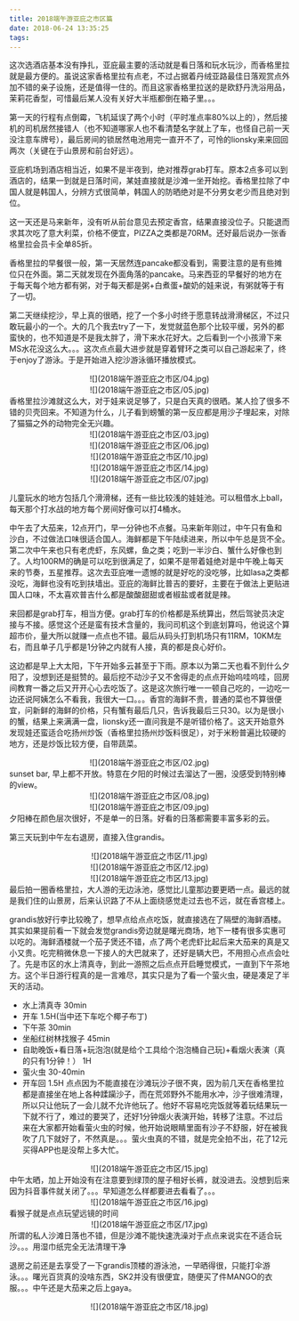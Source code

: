 ```yaml
---
title: 2018端午游亚庇之市区篇
date: 2018-06-24 13:35:25
tags:
---
```

这次选酒店基本没有挣扎，亚庇最主要的活动就是看日落和玩水玩沙，而香格里拉就是最方便的。虽说这家香格里拉有点老，不过占据着丹绒亚路最佳日落观赏点外加不错的亲子设施，还是值得一住的。而且这家香格里拉送的是欧舒丹洗浴用品，茉莉花香型，可惜最后某人没有关好大半瓶都倒在箱子里。。。

<!--more-->

第一天的行程有点倒霉，飞机延误了两个小时（平时准点率80%以上的），然后接机的司机居然接错人（也不知道哪家人也不看清楚名字就上了车，也怪自己前一天没注意车牌号），最后房间的锁居然电池用完一直开不了，可怜的lionsky来来回回两次（关键在于山景房和前台好远）。

亚庇机场到酒店相当近，如果不是半夜到，绝对推荐grab打车。原本2点多可以到酒店的，结果一到就是日落时间，某娃直接就是沙滩一坐开始挖。香格里拉除了中国人就是韩国人，分辨方式很简单，韩国人的防晒绝对是不分男女老少而且绝对到位。

这一天还是马来新年，没有听从前台意见去预定香宫，结果直接没位子。只能退而求其次吃了意大利菜，价格不便宜，PIZZA之类都是70RM。还好最后说办一张香格里拉会员卡全单85折。

香格里拉的早餐很一般，第一天居然连pancake都没看到，需要注意的是有些摊位只在外面。第二天就发现在外面角落的pancake。马来西亚的早餐好的地方在于每天每个地方都有粥，对于每天都是粥+白煮蛋+酸奶的娃来说，有粥就等于有了一切。

第二天继续挖沙，早上真的很晒，挖了一个多小时终于愿意转战滑滑梯区，不过只敢玩最小的一个。大的几个我去try了一下，发觉就蓝色那个比较平缓，另外的都蛮快的，也不知道是不是我太胖了，滑下来水花好大。之后看到一个小孩滑下来MS水花没这么大。。。这次点点最大进步就是穿着臂环之类可以自己游起来了，终于enjoy了游泳。于是开始进入挖沙游泳循环播放模式。

<div align=center>![](2018端午游亚庇之市区/04.jpg)
</div>
<div align=center>![](2018端午游亚庇之市区/05.jpg)
</div>
香格里拉沙滩就这么大，对于娃来说足够了，只是白天真的很晒。某人捡了很多不错的贝壳回来。不知道为什么，儿子看到螃蟹的第一反应都是用沙子埋起来，对除了猫猫之外的动物完全无兴趣。

<div align=center>![](2018端午游亚庇之市区/03.jpg)
</div>
<div align=center>![](2018端午游亚庇之市区/06.jpg)
</div>
<div align=center>![](2018端午游亚庇之市区/10.jpg)
</div>
<div align=center>![](2018端午游亚庇之市区/14.jpg)
</div>
<div align=center>![](2018端午游亚庇之市区/07.jpg)
</div>

儿童玩水的地方包括几个滑滑梯，还有一些比较浅的娃娃池。可以租借水上ball，每天那个打水战的地方每个房间好像可以打4桶水。

中午去了大茄来，12点开门，早一分钟也不点餐。马来新年刚过，中午只有鱼和沙白，不过做法口味很适合国人。海鲜都是下午陆续进来，所以中午总是货不全。第二次中午来也只有老虎虾，东风螺，鱼之类；吃到一半沙白、蟹什么好像也到了。人均100RM的确是可以吃到很满足了，如果不是带着娃绝对是中午晚上每天来的节奏，五星推荐。这次去亚庇唯一遗憾的就是好吃的没吃够，比如lasa之类都没吃，海鲜也没有吃到扶墙出。亚庇的海鲜比普吉的要好，主要在于做法上更贴进国人口味，不太喜欢普吉什么都是酸酸甜甜或者椒盐或者就是辣。

来回都是grab打车，相当方便。grab打车的价格都是系统算出，然后驾驶员决定接与不接。感觉这个还是蛮有技术含量的，我问司机这个到底划算吗，他说这个算超市价，量大所以就赚一点点也不错。最后从码头打到机场只有11RM，10KM左右，而且单子几乎都是1分钟之内就有人接，真的都是良心好价。

这边都是早上大太阳，下午开始多云甚至于下雨。原本以为第二天也看不到什么夕阳了，没想到还是挺赞的。最后挖不动沙子又不舍得走的点点开始呜哇呜哇，回房间教育一番之后又开开心心去吃饭了。这是这次旅行唯一一顿自己吃的，一边吃一边还说阿姨怎么不看我，我很大一口。。。香宫的海鲜不贵，普通的菜也不算很便宜，问新鲜的海鲜的价格，只有蟹有最后几只，告诉我最后三只30。以为是很小的蟹，结果上来满满一盘，lionsky还一直问我是不是听错价格了。这天开始意外发现娃还蛮适合吃扬州炒饭（香格里拉扬州炒饭料很足），对于米粉普遍比较硬的地方，还是炒饭比较方便，自带蔬菜。

<div align=center>![](2018端午游亚庇之市区/02.jpg) 
</div>
sunset bar, 早上都不开放。特意在夕阳的时候过去溜达了一圈，没感受到特别棒的view。
<div align=center>![](2018端午游亚庇之市区/08.jpg) 
</div>
<div align=center>![](2018端午游亚庇之市区/09.jpg) 
</div>
夕阳棒在颜色层次很好，不是单一的日落。好看的日落都需要丰富多彩的云。

第三天玩到中午左右退房，直接入住grandis。
<div align=center>![](2018端午游亚庇之市区/11.jpg)
</div>
<div align=center>![](2018端午游亚庇之市区/12.jpg)
</div>
<div align=center>![](2018端午游亚庇之市区/13.jpg)
</div>
最后拍一圈香格里拉，大人游的无边泳池，感觉比儿童那边要更晒一点。最远的就是我们住的山景房，后来认识路了不从上面绕感觉走过去也不远，就在香宫楼上。

grandis放好行李比较晚了，想早点给点点吃饭，就直接选在了隔壁的海鲜酒楼。其实如果提前看一下就会发觉grandis旁边就是曙光商场，地下一楼有很多实惠可以吃的。海鲜酒楼就一个茄子煲还不错，点了两个老虎虾比起后来大茄来的真是又小又贵。吃完稍微休息一下接人的大巴就来了，还好是辆大巴，不用担心点点会吐了。先是市区的水上清真寺，到此一游照之后点点开启睡觉模式，一直到下午茶地方。这个半日游行程真的是一言难尽，其实只是为了看一个萤火虫，硬是凑足了半天的活动。
- 水上清真寺 30min
- 开车 1.5H(当中还下车吃个椰子布丁)
- 下午茶 30min
- 坐船红树林找猴子 45min
- 自助晚饭+看日落+玩泡泡(就是给个工具给个泡泡桶自己玩)+看烟火表演（真的只有1分钟！） 1H
- 萤火虫 30-40min
- 开车回 1.5H
点点因为不能直接在沙滩玩沙子很不爽，因为前几天在香格里拉都是直接坐在地上各种蹂躏沙子，而在荒郊野外不能用水冲，沙子很难清理，所以只让他玩了一会儿就不允许他玩了。他好不容易吃完饭就等着玩结果玩一下就不行了，难过的要哭了，还好1分钟烟火表演开始，转移了注意。不过后来在大家都开始看萤火虫的时候，他开始说眼睛里面有沙子不舒服，好在被我吹了几下就好了，不然真是。。。萤火虫真的不错，就是完全拍不出，花了12元买得APP也是没帮上多大忙。
<div align=center>![](2018端午游亚庇之市区/15.jpg)
</div>
中午太晒，加上开始没有在注意要到绿顶的屋子租好长裤，就没进去。没想到后来因为抖音事件就关闭了。。。早知道怎么样都要进去看看了。。。
<div align=center>![](2018端午游亚庇之市区/16.jpg)
</div>
看猴子就是点点玩望远镜的时间
<div align=center>![](2018端午游亚庇之市区/17.jpg)
</div>
所谓的私人沙滩日落也不错，但是沙滩不能快速洗澡对于点点来说实在不适合玩沙。。。用湿巾纸完全无法清理干净

退房之前还是去享受了一下grandis顶楼的游泳池，一早晒得很，只能打伞游泳。。。曙光百货真的没啥东西，SK2并没有很便宜，随便买了件MANGO的衣服。。。中午还是大茄来之后上gaya。
<div align=center>![](2018端午游亚庇之市区/18.jpg)
</div>

